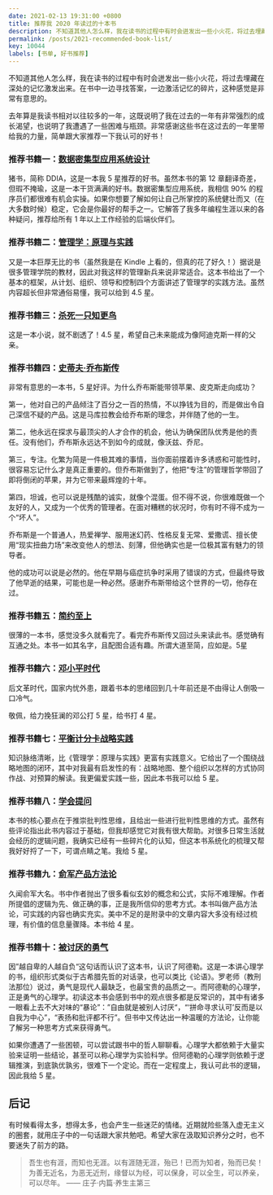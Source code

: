 ```yaml
---
date: 2021-02-13 19:31:00 +0800
title: 推荐我 2020 年读过的十本书
description: 不知道其他人怎么样，我在读书的过程中有时会迸发出一些小火花，将过去埋藏在深处的记忆激发出来。在书中一边寻找答案，一边激活记忆的碎片，这种感觉是非常有意思的。去年算是我读书相对以往较多的一年，这既说明了我在过去的一年有非常强烈的成长渴望，也说明了我遭遇了一些困难与瓶颈。非常感谢这些书在这过去的一年里带给我的力量，简单跟大家推荐一下我认可的好书！
permalink: /posts/2021-recommended-book-list/
key: 10044
labels: [书单, 好书推荐]
---
```


不知道其他人怎么样，我在读书的过程中有时会迸发出一些小火花，将过去埋藏在深处的记忆激发出来。在书中一边寻找答案，一边激活记忆的碎片，这种感觉是非常有意思的。

去年算是我读书相对以往较多的一年，这既说明了我在过去的一年有非常强烈的成长渴望，也说明了我遭遇了一些困难与瓶颈。非常感谢这些书在这过去的一年里带给我的力量，简单跟大家推荐一下我认可的好书！

### 推荐书籍一：[数据密集型应用系统设计](https://book.douban.com/subject/30329536/)

猪书，简称 DDIA，这是一本我 5 星推荐的好书。虽然本书的第 12 章翻译奇差，但瑕不掩瑜，这是一本干货满满的好书。数据密集型应用系统，我相信 90% 的程序员们都很难有机会实操。如果你想要了解如何让自己所掌控的系统健壮而又（在大多数时候）稳定，它会是你最好的帮手之一。它解答了我多年编程生涯以来的各种疑问，推荐给所有 1 年以上工作经验的后端伙伴们。

### 推荐书籍二：[管理学：原理与实践](https://book.douban.com/subject/3393766/)

又是一本巨厚无比的书（虽然我是在 Kindle 上看的，但真的花了好久！）据说是很多管理学院的教材，因此对我这样的管理新兵来说非常适合。这本书给出了一个基本的框架，从计划、组织、领导和控制四个方面讲述了管理学的实践方法。虽然内容超长但非常通俗易懂，我可以给到 4.5 星。

### 推荐书籍三：[杀死一只知更鸟](https://book.douban.com/subject/26879778/)

这是一本小说，就不剧透了！4.5 星，希望自己未来能成为像阿迪克斯一样的父亲。

### 推荐书籍四：[史蒂夫·乔布斯传](https://book.douban.com/subject/6798611/)

非常有意思的一本书，5 星好评。为什么乔布斯能带领苹果、皮克斯走向成功？

第一，他对自己的产品倾注了百分之一百的热情，不以挣钱为目的，而是做出令自己深信不疑的产品。这是马库拉教会给乔布斯的理念，并伴随了他的一生。

第二，他永远在探求与最顶尖的人才合作的机会，他认为确保团队优秀是他的责任。没有他们，乔布斯永远达不到如今的成就，像沃兹、乔尼。

第三，专注。化繁为简是一件极其难的事情，当你面前摆着许多诱惑和可能性时，很容易忘记什么才是真正重要的。但乔布斯做到了，他把“专注”的管理哲学带回了即将倒闭的苹果，并为它带来最辉煌的十年。

第四，坦诚，也可以说是残酷的诚实，就像个混蛋。但不得不说，你很难既做一个友好的人，又成为一个优秀的管理者。在面对糟糕的状况时，你有时不得不成为一个“坏人”。

乔布斯是一个普通人，热爱禅学、服用迷幻药、性格反复无常、爱撒谎、擅长使用“现实扭曲力场”来改变他人的想法、刻薄，但他确实也是一位极其富有魅力的领导者。

他的成功可以说是必然的。他在早期与癌症抗争时采用了错误的方式，但最终导致了他早逝的结果，可能也是一种必然。感谢乔布斯带给这个世界的一切，他存在过。

### 推荐书籍五：[简约至上](https://book.douban.com/subject/30253370/)

很薄的一本书，感觉没多久就看完了。看完乔布斯传又回过头来读此书。感觉确有互通之处。本书一如其名字，且配图合适有趣。所谓大道至简，应如是。5星

### 推荐书籍六：[邓小平时代](https://book.douban.com/subject/20424526/)

后文革时代，国家内忧外患，跟着书本的思绪回到几十年前还是不由得让人倒吸一口冷气。

敬佩，给力挽狂澜的邓公打 5 星，给书打 4 星。

### 推荐书籍七：[平衡计分卡战略实践](https://book.douban.com/subject/3576464/)

知识脉络清晰，比《管理学：原理与实践》更富有实践意义。它给出了一个围绕战略地图的闭环，其中对我最有启发性的有：战略地图、整个组织以怎样的方式协同作战、对预算的解读。我更偏爱实践一些，因此本书我可以给 5 星。

### 推荐书籍八：[学会提问](https://book.douban.com/subject/20428922/)

本书的核心要点在于推崇批判性思维，且给出一些进行批判性思维的方式。虽然有些评论指出此书内容过于基础，但我却感觉它对我有很大帮助。对很多日常生活就会经历的逻辑问题，我确实已经有一些碎片化的认知，但这本书系统化的梳理又帮我好好捋了一下，可谓点睛之笔。我给 5 星。

### 推荐书籍九：[俞军产品方法论](https://book.douban.com/subject/34907971/)

久闻俞军大名。书中作者抛出了很多看似玄妙的概念和公式，实际不难理解。作者所提倡的逻辑为先、做正确的事，正是我所信仰的思考方式。本书叫做产品方法论，可实践的内容也确实充实。美中不足的是附录中的文章内容大多没有经过梳理，有价值的信息量骤降。本书给 4 星。

### 推荐书籍十：[被讨厌的勇气](https://book.douban.com/subject/26369699/)

因”越自卑的人越自负“这句话而认识了这本书，认识了阿德勒。这是一本讲心理学的书，组织形式类似于古希腊先哲的对话录，也可以类比《论语》。罗老师（教刑法那位）说过，勇气是现代人最缺乏，也最宝贵的品质之一。而阿德勒的心理学，正是勇气的心理学。初读这本书会感到书中的观点很多都是反常识的，其中有诸多一眼看上去不大对味的“暴论”：”自由就是被别人讨厌“，“‘拼命寻求认可’反而是以自我为中心”，“表扬和批评都不行”。但书中又传达出一种温暖的方法论，让你能了解另一种思考方式来获得勇气。

如果你遭遇了一些困顿，可以尝试跟书中的哲人聊聊看。心理学大都依赖于大量实验来证明一些结论，甚至可以称心理学为实验科学。但阿德勒的心理学则依赖于逻辑推演，到底孰优孰劣，很难下一个定论。而在一定程度上，我认可此书的逻辑，因此我给 5 星。

## 后记

有时候看得太多，想得太多，也会产生一些迷茫的情绪。近期就险些落入虚无主义的圈套，就用庄子中的一句话跟大家共勉吧。希望大家在汲取知识养分之时，也不要迷失了前方的路。

> 吾生也有涯，而知也无涯。以有涯随无涯，殆已！已而为知者，殆而已矣！为善无近名，为恶无近刑，缘督以为经，可以保身，可以全生，可以养亲，可以尽年。 —— 庄子·内篇·养生主第三
